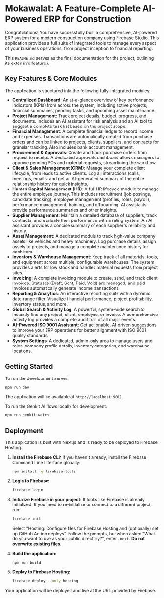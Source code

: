 
# Mokawalat: A Feature-Complete AI-Powered ERP for Construction

Congratulations! You have successfully built a comprehensive, AI-powered ERP system for a modern construction company using Firebase Studio. This application provides a full suite of integrated tools to manage every aspect of your business operations, from project inception to financial reporting.

This `README.md` serves as the final documentation for the project, outlining its extensive features.

## Key Features & Core Modules

The application is structured into the following fully-integrated modules:

-   **Centralized Dashboard**: An at-a-glance overview of key performance indicators (KPIs) from across the system, including active projects, financial summaries, pending tasks, and upcoming asset maintenance.
-   **Project Management**: Track project details, budget, progress, and documents. Includes an AI assistant for risk analysis and an AI tool to suggest a complete task list based on the project scope.
-   **Financial Management**: A complete financial ledger to record income and expenses. Transactions are automatically created from purchase orders and can be linked to projects, clients, suppliers, and contracts for granular tracking. Also includes bank account management.
-   **Procurement & Approvals**: Create and track purchase orders from request to receipt. A dedicated approvals dashboard allows managers to approve pending POs and material requests, streamlining the workflow.
-   **Client & Sales Management (CRM)**: Manage your complete client lifecycle, from leads to active clients. Log all interactions (calls, meetings, emails) and get an AI-generated summary of the entire relationship history for quick insights.
-   **Human Capital Management (HR)**: A full HR lifecycle module to manage the entire employee journey. This includes recruitment (job postings, candidate tracking), employee management (profiles, roles, payroll), performance management, training, and offboarding. AI assistants provide performance summaries and other insights.
-   **Supplier Management**: Maintain a detailed database of suppliers, track contracts, and evaluate their performance with a rating system. An AI assistant provides a concise summary of each supplier's reliability and history.
-   **Asset Management**: A dedicated module to track high-value company assets like vehicles and heavy machinery. Log purchase details, assign assets to projects, and manage a complete maintenance history for each item.
-   **Inventory & Warehouse Management**: Keep track of all materials, tools, and equipment across multiple, configurable warehouses. The system provides alerts for low stock and handles material requests from project sites.
-   **Invoicing**: A complete invoicing module to create, send, and track client invoices. Statuses (Draft, Sent, Paid, Void) are managed, and paid invoices automatically generate income transactions.
-   **Reporting & Analytics**: An interactive reporting suite with a dynamic date-range filter. Visualize financial performance, project profitability, inventory status, and more.
-   **Global Search & Activity Log**: A powerful, system-wide search to instantly find any project, client, employee, or invoice. A comprehensive activity log provides a complete audit trail of all major events.
-   **AI-Powered ISO 9001 Assistant**: Get actionable, AI-driven suggestions to improve your ERP operations for better alignment with ISO 9001 quality standards.
-   **System Settings**: A dedicated, admin-only area to manage users and roles, company profile details, inventory categories, and warehouse locations.

## Getting Started

To run the development server:

```bash
npm run dev
```

The application will be available at `http://localhost:9002`.

To run the Genkit AI flows locally for development:
```bash
npm run genkit:watch
```

## Deployment

This application is built with Next.js and is ready to be deployed to Firebase Hosting.

1.  **Install the Firebase CLI:**
    If you haven't already, install the Firebase Command Line Interface globally:
    ```bash
    npm install -g firebase-tools
    ```

2.  **Login to Firebase:**
    ```bash
    firebase login
    ```

3.  **Initialize Firebase in your project:**
    It looks like Firebase is already initialized. If you need to re-initialize or connect to a different project, run:
    ```bash
    firebase init
    ```
    Select "Hosting: Configure files for Firebase Hosting and (optionally) set up GitHub Action deploys". Follow the prompts, but when asked "What do you want to use as your public directory?", enter `.next`. **Do not overwrite existing files.**

4.  **Build the application:**
    ```bash
    npm run build
    ```

5.  **Deploy to Firebase Hosting:**
    ```bash
    firebase deploy --only hosting
    ```

Your application will be deployed and live at the URL provided by Firebase.
